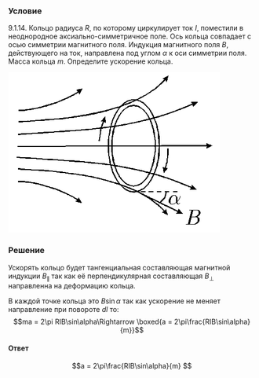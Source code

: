 ###  Условие 

$9.1.14.$ Кольцо радиуса $R$, по которому циркулирует ток $I$, поместили в неоднородное аксиально-симметричное поле. Ось кольца совпадает с осью симметрии магнитного поля. Индукция магнитного поля $B$, действующего на ток, направлена под углом $\alpha$ к оси симметрии поля. Масса кольца $m$. Определите ускорение кольца. 

![ К задаче $9.1.14$ |431x326, 39%](../../img/9.1.14/statement.png)

### Решение

Ускорять кольцо будет тангенциальная составляющая магнитной индукции $B_{\|}$ так как её перпендикулярная составляющая $B_\bot$ направленна на деформацию кольца. 

В каждой точке кольца это $B\sin\alpha$ так как ускорение не меняет направление при повороте $dl$ то: $$ma = 2\pi RIB\sin\alpha\Rightarrow \boxed{a = 2\pi\frac{RIB\sin\alpha}{m}}$$ 

#### Ответ

$$a = 2\pi\frac{RIB\sin\alpha}{m} $$ 
